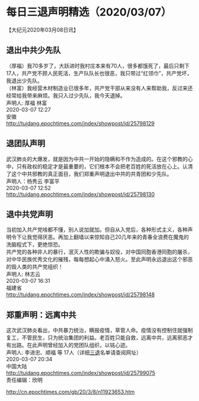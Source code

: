 # 每日三退声明精选（2020/03/07）
  
  
【大纪元2020年03月08日讯】  
## 退出中共少先队  
（厚福）我70多岁了，大跃进时我村庄本来有70人，很多都饿死了，最后只剩下17人，共产党不顾人民死活，生产队队长也很恶，我只带过“红领巾”，共产党坏，我退出少先队。  
（林富）我经营木材制造业已很多年，共产党干部从来没有人来帮助我，反过来还经常给我带来麻烦。我只入过少先队，我今天退掉。  
声明人: 厚福 林富  
2020-03-07 12:27  
安徽  
http://tuidang.epochtimes.com/index/showpost/id/25798129  
## 退团队声明  
武汉肺炎的大爆发，就是因为中共一开始的隐瞒和不作为造成的。在这个邪教的心中，只有政权的稳定才是最重要的，它们根本不会把老百姓的死活放在心上。认清了这个中共邪教的真正面目，我们郑重声明退出中共的共青团和少先队。  
声明人：杨秀云 李富平  
2020-03-07 12:52  
http://tuidang.epochtimes.com/index/showpost/id/25798130  
## 退中共党声明  
当初加入共产党啥都不懂，别人说加就加。但自从入党后，各种形式主义，各种声明令下让我觉得厌恶。再加上翻墙以来惊知自己20几年来的青春全浪费在魔鬼的洗脑程式下，更绝惊恐。  
共产党的各种非人的暴行，泯灭人性的欺骗与奴役，对中国同胞香港同胞的屠杀，对中华民族优秀文化的摧残，每每想起心中涌入怒火。至此声明永远退出这个邪恶的毁人类的共产党组织！  
声明人: 林志云  
2020-03-07 16:31  
福建省  
http://tuidang.epochtimes.com/index/showpost/id/25798148  
## 郑重声明：远离中共  
这次武汉肺炎看出，中共暴力统治，瞒报疫情，草菅人命。疫情没有控制住就强制复工，不管民生，只为统治集团的利益。老百姓只能自救，远离中共，远离邪恶才有出路。在此声明曾经加入的党团队组织，以铭心迹。  
声明人: 李进忠、顺福 等 17人（详细<a href="http://cn.epochtimes.com/gb/tag/%E4%B8%89%E9%80%80.html">三退</a>名单请查阅网址）  
2020-03-07 20:34  
中国大陆  
http://tuidang.epochtimes.com/index/showpost/id/25799075  
责任编辑：欣明  
  
  
  
http://cn.epochtimes.com/gb/20/3/8/n11923653.htm
